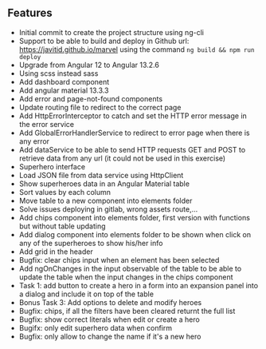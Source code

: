 ## Features
- Initial commit to create the project structure using ng-cli
- Support to be able to build and deploy in Github url: https://javitid.github.io/marvel using the command `ng build && npm run deploy`
- Upgrade from Angular 12 to Angular 13.2.6
- Using scss instead sass
- Add dashboard component
- Add angular material 13.3.3
- Add error and page-not-found components
- Update routing file to redirect to the correct page
- Add HttpErrorInterceptor to catch and set the HTTP error message in the error service
- Add GlobalErrorHandlerService to redirect to error page when there is any error
- Add dataService to be able to send HTTP requests GET and POST to retrieve data from any url (it could not be used in this exercise)
- Superhero interface
- Load JSON file from data service using HttpClient
- Show superheroes data in an Angular Material table
- Sort values by each column
- Move table to a new component into elements folder
- Solve issues deploying in gitlab, wrong assets route,...
- Add chips component into elements folder, first version with functions but without table updating
- Add dialog component into elements folder to be shown when click on any of the superheroes to show his/her info
- Add grid in the header
- Bugfix: clear chips input when an element has been selected
- Add ngOnChanges in the input observable of the table to be able to update the table when the input changes in the chips component
- Task 1: add button to create a hero in a form into an expansion panel into a dialog and include it on top of the table
- Bonus Task 3: Add options to delete and modify heroes
- Bugfix: chips, if all the filters have been cleared returnt the full list
- Bugfix: show correct literals when edit or create a hero
- Bugifx: only edit superhero data when confirm
- Bugfix: only allow to change the name if it's a new hero